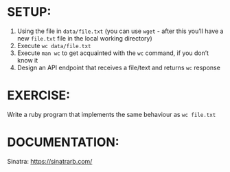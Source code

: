 # SETUP:

1. Using the file in `data/file.txt` (you can use `wget` - after this you’ll have a new `file.txt` file in the local working directory)
2. Execute `wc data/file.txt`
3. Execute `man wc` to get acquainted with the `wc` command, if you don’t know it
4. Design an API endpoint that receives a file/text and returns `wc` response


# EXERCISE:

Write a ruby program that implements the same behaviour as `wc file.txt`

# DOCUMENTATION:

Sinatra: https://sinatrarb.com/
